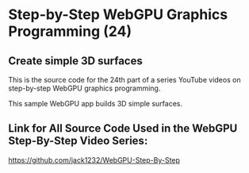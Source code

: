 # Step-by-Step WebGPU Graphics Programming (24) 
## Create simple 3D surfaces

This is the source code for the 24th part of a series YouTube videos on step-by-step WebGPU graphics programming.

This sample WebGPU app builds 3D simple surfaces. 

## Link for All Source Code Used in the WebGPU Step-By-Step Video Series:

https://github.com/jack1232/WebGPU-Step-By-Step